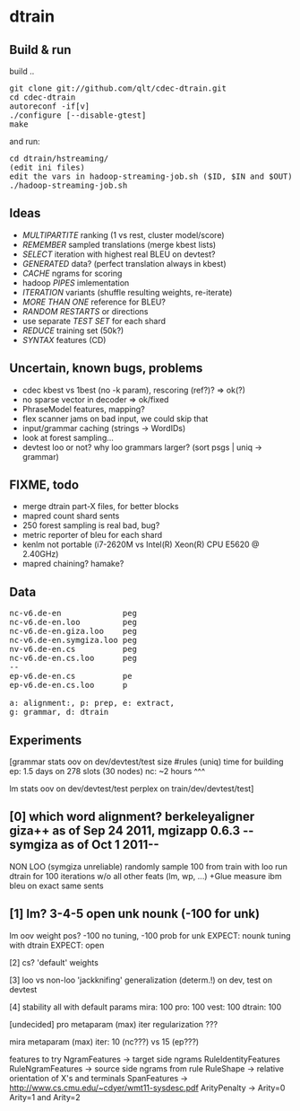 dtrain
======

Build & run
-----------
build ..
<pre>
git clone git://github.com/qlt/cdec-dtrain.git
cd cdec-dtrain
autoreconf -if[v]
./configure [--disable-gtest]
make
</pre>
and run:
<pre>
cd dtrain/hstreaming/
(edit ini files)
edit the vars in hadoop-streaming-job.sh ($ID, $IN and $OUT)
./hadoop-streaming-job.sh
</pre>

Ideas
-----
* *MULTIPARTITE* ranking (1 vs rest, cluster model/score)
* *REMEMBER* sampled translations (merge kbest lists)
* *SELECT* iteration with highest real BLEU on devtest?
* *GENERATED* data? (perfect translation always in kbest)
* *CACHE* ngrams for scoring
* hadoop *PIPES* imlementation
* *ITERATION* variants (shuffle resulting weights, re-iterate)
* *MORE THAN ONE* reference for BLEU?
* *RANDOM RESTARTS* or directions
* use separate *TEST SET* for each shard
* *REDUCE* training set (50k?)
* *SYNTAX* features (CD)

Uncertain, known bugs, problems
-------------------------------
* cdec kbest vs 1best (no -k param), rescoring (ref?)? => ok(?)
* no sparse vector in decoder => ok/fixed
* PhraseModel features, mapping?
* flex scanner jams on bad input, we could skip that
* input/grammar caching (strings -> WordIDs)
* look at forest sampling...
* devtest loo or not? why loo grammars larger? (sort psgs | uniq -> grammar)

FIXME, todo
-----------
* merge dtrain part-X files, for better blocks
* mapred count shard sents
* 250 forest sampling is real bad, bug?
* metric reporter of bleu for each shard
* kenlm not portable (i7-2620M vs Intel(R) Xeon(R) CPU E5620 @ 2.40GHz)
* mapred chaining? hamake?

Data
----
<pre>
nc-v6.de-en             peg
nc-v6.de-en.loo         peg
nc-v6.de-en.giza.loo    peg
nc-v6.de-en.symgiza.loo peg
nv-v6.de-en.cs          peg
nc-v6.de-en.cs.loo      peg
--
ep-v6.de-en.cs          pe
ep-v6.de-en.cs.loo      p

a: alignment:, p: prep, e: extract,
g: grammar, d: dtrain
</pre>

Experiments
-----------
[grammar stats
  oov on dev/devtest/test
  size
  #rules (uniq)
  time for building
   ep: 1.5 days on 278 slots (30 nodes)
   nc: ~2 hours ^^^

 lm stats
  oov on dev/devtest/test 
  perplex on train/dev/devtest/test]

[0]
which word alignment?
 berkeleyaligner
 giza++ as of Sep 24 2011, mgizapp 0.6.3
 --symgiza as of Oct 1 2011--
 ---
 NON LOO
 (symgiza unreliable)
 randomly sample 100 from train with loo
 run dtrain for 100 iterations
 w/o all other feats (lm, wp, ...) +Glue
 measure ibm bleu on exact same sents

[1]
lm?
 3-4-5
 open
 unk
 nounk (-100 for unk)
 --
 lm oov weight pos? -100
 no tuning, -100 prob for unk EXPECT: nounk
 tuning with dtrain EXPECT: open

[2]
cs?
 'default' weights

[3]
loo vs non-loo
 'jackknifing'
 generalization (determ.!) on dev, test on devtest

[4]
stability
 all with default params
 mira: 100
 pro: 100
 vest: 100
 dtrain: 100

[undecided]
pro metaparam
 (max) iter
 regularization
 ???
 
mira metaparam
 (max) iter: 10 (nc???) vs 15 (ep???)

features to try
 NgramFeatures -> target side ngrams
 RuleIdentityFeatures
 RuleNgramFeatures -> source side ngrams from rule
 RuleShape -> relative orientation of X's and terminals
 SpanFeatures -> http://www.cs.cmu.edu/~cdyer/wmt11-sysdesc.pdf
 ArityPenalty -> Arity=0 Arity=1 and Arity=2


